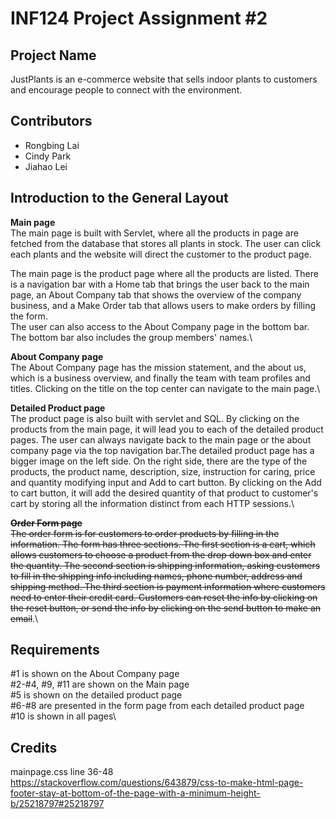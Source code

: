# INF124 Project Assignment #2

## Project Name
JustPlants is an e-commerce website that sells indoor plants to customers and encourage people to connect with the environment.  

## Contributors
- Rongbing Lai
- Cindy Park
- Jiahao Lei

## Introduction to the General Layout
**Main page**\
The main page is built with Servlet, where all the products in page are fetched from the database that stores all plants in stock. The user can click each plants and the website will direct the customer to the product page. 

The main page is the product page where all the products are listed. There is a navigation bar with a Home tab that brings the user back to the main page, an About Company tab that shows the overview of the company business, and a Make Order tab that allows users to make orders by filling the form.  
The user can also access to the About Company page in the bottom bar. The bottom bar also includes the group members' names.\

**About Company page**\
The About Company page has the mission statement, and the about us, which is a business overview, and finally the team with team profiles and titles. Clicking on the title on the top center can navigate to the main page.\

**Detailed Product page**\
The product page is also built with servlet and SQL. By clicking on the products from the main page, it will lead you to each of the detailed product pages. The user can always navigate back to the main page or the about company page via the top navigation bar.The detailed product page has a bigger image on the left side. On the right side, there are the type of the products, the product name, description, size, instruction for caring, price and quantity modifying input and Add to cart button. By clicking on the Add to cart button, it will add the desired quantity of that product to customer's cart by storing all the information distinct from each HTTP sessions.\

~~**Order Form page**\
The order form is for customers to order products by filling in the information. The form has three sections. The first section is a cart, which allows customers to choose a product from the drop down box and enter the quantity. The second section is shipping information, asking customers to fill in the shipping info including names, phone number, address and shipping method. The third section is payment information where customers need to enter their credit card. Customers can reset the info by clicking on the reset button, or send the info by clicking on the send button to make an email~~.\

## Requirements
#1 is shown on the About Company page\
#2-#4, #9, #11 are shown on the Main page\
#5 is shown on the detailed product page\
#6-#8 are presented in the form page from each detailed product page\
#10 is shown in all pages\

## Credits
mainpage.css line 36-48\
https://stackoverflow.com/questions/643879/css-to-make-html-page-footer-stay-at-bottom-of-the-page-with-a-minimum-height-b/25218797#25218797


